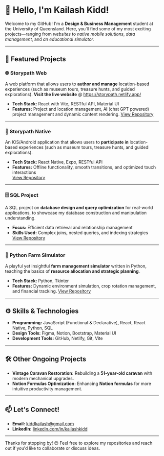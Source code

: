 # 👋 Hello, I'm Kailash Kidd!  

Welcome to my GitHub! I'm a **Design & Business Management** student at the University of Queensland. Here, you’ll find some of my most exciting projects—ranging from *websites* to *native mobile solutions*, *data management*, and *an educational simulator*.

---

## 🌟 Featured Projects  

### 🌐 **Storypath Web**  
A web platform that allows users to **author and manage** location-based experiences (such as museum tours, treasure hunts, and guided explorations).
**Visit the live website** @ https://storypath.netlify.app/ 
- **Tech Stack:** React with Vite, RESTful API, Material UI
- **Features:** Project and location management, AI (chat GPT powered) project management and dynamic content rendering.
[View Repository](https://github.com/KiddKailash/StoryPath---Web.git)

---

### 📱 **Storypath Native**  
An IOS/Android application that allows users to **participate in** location-based experiences (such as museum tours, treasure hunts, and guided explorations).
- **Tech Stack:** React Native, Expo, RESTful API
- **Features:** Offline functionality, smooth transitions, and optimized touch interactions  
[View Repository](#)

---

### 🗄️ **SQL Project**  
A SQL project on **database design and query optimization** for real-world applications, to showcase my database construction and manipulation understanding.  
- **Focus:** Efficient data retrieval and relationship management  
- **Skills Used:** Complex joins, nested queries, and indexing strategies  
[View Repository](https://github.com/KiddKailash/SQL-DDL-and-DML)

---

### 🚜 **Python Farm Simulator**  
A playful yet insightful **farm management simulator** written in Python, teaching the basics of **resource allocation and strategic planning**.  
- **Tech Stack:** Python, Tkinter  
- **Features:** Dynamic environment simulation, crop rotation management, and financial tracking.
[View Repository](https://github.com/KiddKailash/Farm-Simulator)

---

## ⚙️ Skills & Technologies  
- **Programming:** JavaScript (Functional & Declarative), React, React Native, Python, SQL  
- **Design Tools:** Figma, Notion, Bootstrap, Material UI  
- **Development Tools:** GitHub, Netlify, Git, Vite

---

## 🛠️ Other Ongoing Projects  
- **Vintage Caravan Restoration:** Rebuilding a **51-year-old caravan** with modern mechanical upgrades.  
- **Notion Formulas Optimization:** Enhancing **Notion formulas** for more intuitive productivity management.

---

## 📫 Let's Connect!  
- **Email:** kiddkailash@gmail.com  
- **LinkedIn:** [linkedin.com/in/kailashkidd](https://www.linkedin.com/in/kailash-kidd-2979b3331/)  

---

Thanks for stopping by! 😊 Feel free to explore my repositories and reach out if you'd like to collaborate or discuss ideas.
